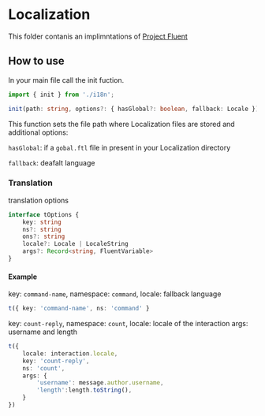 # Localization

This folder contanis an implimntations of [Project Fluent](https://github.com/projectfluent/fluent.js)

## How to use
In your main file call the init fuction.
```ts
import { init } from './i18n';

init(path: string, options?: { hasGlobal?: boolean, fallback: Locale });
```
This function sets the file  path where Localization files are stored and additional options:

`hasGlobal`: if a `gobal.ftl` file in present in your Localization directory

`fallback`: deafalt language

### Translation
translation options
```ts
interface tOptions {
    key: string
    ns?: string
    ons?: string
    locale?: Locale | LocaleString
    args?: Record<string, FluentVariable>
}
```

#### Example
key: `command-name`,
namespace: `command`,
locale: fallback language
```ts
t({ key: 'command-name', ns: 'command' }
```
key: `count-reply`,
namespace: `count`,
locale: locale of the interaction
args: username and length
```ts
t({
    locale: interaction.locale,
    key: 'count-reply',
    ns: 'count',
    args: {
        'username': message.author.username,
        'length':length.toString(),
    }
})
```
